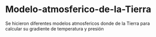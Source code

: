 # Modelo-atmosferico-de-la-Tierra
Se hicieron diferentes modelos atmosfericos donde de la Tierra para calcular su gradiente de temperatura y presión
